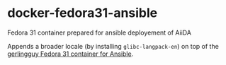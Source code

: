 # docker-fedora31-ansible
Fedora 31 container prepared for ansible deployement of AiiDA

Appends a broader locale (by installing `glibc-langpack-en`) on top of the [gerlingguy Fedora 31 container for Ansible](https://hub.docker.com/r/geerlingguy/docker-fedora31-ansible/).
